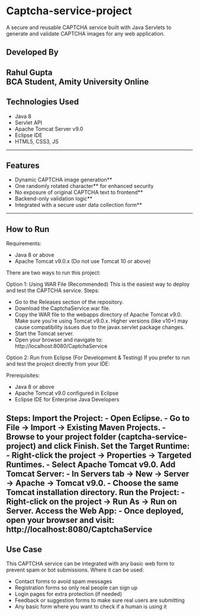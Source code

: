 # Captcha-service-project
A secure and reusable CAPTCHA service built with Java Servlets to generate and validate CAPTCHA images for any web application.

## Developed By
Rahul Gupta  
BCA Student, Amity University Online  
---
## Technologies Used
- Java 8  
- Servlet API  
- Apache Tomcat Server v9.0
- Eclipse IDE  
- HTML5, CSS3, JS
---

## Features
- Dynamic CAPTCHA image generation**
- One randomly rotated character** for enhanced security
- No exposure of original CAPTCHA text to frontend**
- Backend-only validation logic**
- Integrated with a secure user data collection form**
---
## How to Run

Requirements:
  - Java 8 or above
  - Apache Tomcat v9.0.x (Do not use Tomcat 10 or above)

There are two ways to run this project:

Option 1: Using WAR File (Recommended)
This is the easiest way to deploy and test the CAPTCHA service.
Steps:
  - Go to the Releases section of the repository.
  - Download the CaptchaService.war file.
  - Copy the WAR file to the webapps directory of Apache Tomcat v9.0.
      Make sure you're using Tomcat v9.0.x.
      Higher versions (like v10+) may cause compatibility issues due to the javax.servlet package changes.
  - Start the Tomcat server.
  - Open your browser and navigate to:
      http://localhost:8080/CaptchaService



Option 2: Run from Eclipse (For Development & Testing)
  If you prefer to run and test the project directly from your IDE:

Prerequisites:
  - Java 8 or above
  - Apache Tomcat v9.0 configured in Eclipse
  - Eclipse IDE for Enterprise Java Developers

Steps:
  Import the Project:
    - Open Eclipse.
    - Go to File → Import → Existing Maven Projects.
    - Browse to your project folder (captcha-service-project) and click Finish.
  Set the Target Runtime:
    - Right-click the project → Properties → Targeted Runtimes.
    - Select Apache Tomcat v9.0.
  Add Tomcat Server:
    - In Servers tab → New → Server → Apache → Tomcat v9.0.
    - Choose the same Tomcat installation directory.
  Run the Project:
    - Right-click on the project → Run As → Run on Server.
  Access the Web App:
    - Once deployed, open your browser and visit:
        http://localhost:8080/CaptchaService
---

## Use Case
This CAPTCHA service can be integrated with any basic web form to prevent spam or bot submissions.
Where it can be used:
- Contact forms to avoid spam messages
- Registration forms so only real people can sign up
- Login pages for extra protection (if needed)
- Feedback or suggestion forms to make sure real users are submitting
- Any basic form where you want to check if a human is using it
